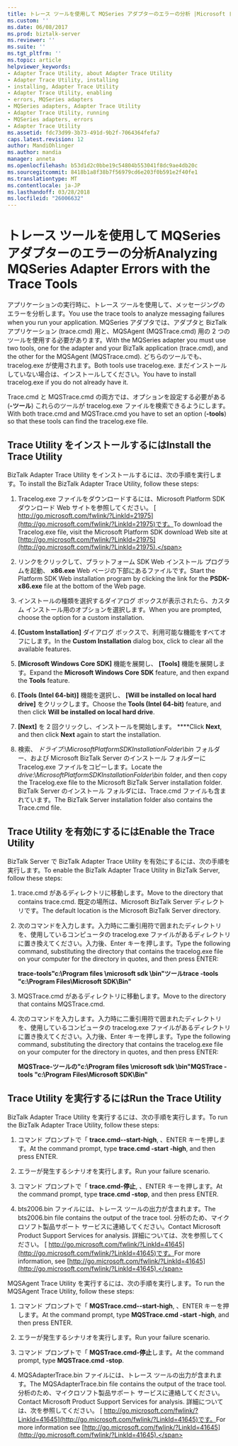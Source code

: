 ```yaml
---
title: トレース ツールを使用して MQSeries アダプターのエラーの分析 |Microsoft ドキュメント
ms.custom: ''
ms.date: 06/08/2017
ms.prod: biztalk-server
ms.reviewer: ''
ms.suite: ''
ms.tgt_pltfrm: ''
ms.topic: article
helpviewer_keywords:
- Adapter Trace Utility, about Adapter Trace Utility
- Adapter Trace Utility, installing
- installing, Adapter Trace Utility
- Adapter Trace Utility, enabling
- errors, MQSeries adapters
- MQSeries adapters, Adapter Trace Utility
- Adapter Trace Utility, running
- MQSeries adapters, errors
- Adapter Trace Utility
ms.assetid: fdc73d99-3b73-491d-9b2f-7064364fefa7
caps.latest.revision: 12
author: MandiOhlinger
ms.author: mandia
manager: anneta
ms.openlocfilehash: b53d1d2c0bbe19c54804b553041f8dc9ae4db20c
ms.sourcegitcommit: 8418b1a8f38b7f56979cd6e203f0b591e2f40fe1
ms.translationtype: MT
ms.contentlocale: ja-JP
ms.lasthandoff: 03/28/2018
ms.locfileid: "26006632"
---
```

# <a name="analyzing-mqseries-adapter-errors-with-the-trace-tools"></a><span data-ttu-id="38a98-102">トレース ツールを使用して MQSeries アダプターのエラーの分析</span><span class="sxs-lookup"><span data-stu-id="38a98-102">Analyzing MQSeries Adapter Errors with the Trace Tools</span></span>
<span data-ttu-id="38a98-103">アプリケーションの実行時に、トレース ツールを使用して、メッセージングのエラーを分析します。</span><span class="sxs-lookup"><span data-stu-id="38a98-103">You use the trace tools to analyze messaging failures when you run your application.</span></span> <span data-ttu-id="38a98-104">MQSeries アダプタでは、アダプタと BizTalk アプリケーション (trace.cmd) 用と、MQSAgent (MQSTrace.cmd) 用の 2 つのツールを使用する必要があります。</span><span class="sxs-lookup"><span data-stu-id="38a98-104">With the MQSeries adapter you must use two tools, one for the adapter and your BizTalk application (trace.cmd), and the other for the MQSAgent (MQSTrace.cmd).</span></span> <span data-ttu-id="38a98-105">どちらのツールでも、tracelog.exe が使用されます。</span><span class="sxs-lookup"><span data-stu-id="38a98-105">Both tools use tracelog.exe.</span></span> <span data-ttu-id="38a98-106">まだインストールしていない場合は、インストールしてください。</span><span class="sxs-lookup"><span data-stu-id="38a98-106">You have to install tracelog.exe if you do not already have it.</span></span>  
  
 <span data-ttu-id="38a98-107">Trace.cmd と MQSTrace.cmd の両方では、オプションを設定する必要がある (**-ツール**) これらのツールが tracelog.exe ファイルを検索できるようにします。</span><span class="sxs-lookup"><span data-stu-id="38a98-107">With both trace.cmd and MQSTrace.cmd you have to set an option (**-tools**) so that these tools can find the tracelog.exe file.</span></span>  
  
## <a name="install-the-trace-utility"></a><span data-ttu-id="38a98-108">Trace Utility をインストールするには</span><span class="sxs-lookup"><span data-stu-id="38a98-108">Install the Trace Utility</span></span>  
 <span data-ttu-id="38a98-109">BizTalk Adapter Trace Utility をインストールするには、次の手順を実行します。</span><span class="sxs-lookup"><span data-stu-id="38a98-109">To install the BizTalk Adapter Trace Utility, follow these steps:</span></span>  
  
1.  <span data-ttu-id="38a98-110">Tracelog.exe ファイルをダウンロードするには、Microsoft Platform SDK ダウンロード Web サイトを参照してください。 [ http://go.microsoft.com/fwlink/?LinkId=21975](http://go.microsoft.com/fwlink/?LinkId=21975)です。</span><span class="sxs-lookup"><span data-stu-id="38a98-110">To download the Tracelog.exe file, visit the Microsoft Platform SDK download Web site at [http://go.microsoft.com/fwlink/?LinkId=21975](http://go.microsoft.com/fwlink/?LinkId=21975).</span></span>  
  
2.  <span data-ttu-id="38a98-111">リンクをクリックして、プラットフォーム SDK Web インストール プログラムを起動、 **x86.exe** Web ページの下部にあるファイルです。</span><span class="sxs-lookup"><span data-stu-id="38a98-111">Start the Platform SDK Web installation program by clicking the link for the **PSDK-x86.exe** file at the bottom of the Web page.</span></span>  
  
3.  <span data-ttu-id="38a98-112">インストールの種類を選択するダイアログ ボックスが表示されたら、カスタム インストール用のオプションを選択します。</span><span class="sxs-lookup"><span data-stu-id="38a98-112">When you are prompted, choose the option for a custom installation.</span></span>  
  
4.  <span data-ttu-id="38a98-113">**[Custom Installation]** ダイアログ ボックスで、利用可能な機能をすべてオフにします。</span><span class="sxs-lookup"><span data-stu-id="38a98-113">In the **Custom Installation** dialog box, click to clear all the available features.</span></span>  
  
5.  <span data-ttu-id="38a98-114">**[Microsoft Windows Core SDK]** 機能を展開し、 **[Tools]** 機能を展開します。</span><span class="sxs-lookup"><span data-stu-id="38a98-114">Expand the **Microsoft Windows Core SDK** feature, and then expand the **Tools** feature.</span></span>  
  
6.  <span data-ttu-id="38a98-115">**[Tools (Intel 64-bit)]** 機能を選択し、 **[Will be installed on local hard drive]** をクリックします。</span><span class="sxs-lookup"><span data-stu-id="38a98-115">Choose the **Tools (Intel 64-bit)** feature, and then click **Will be installed on local hard drive**.</span></span>  
  
7.  <span data-ttu-id="38a98-116">**[Next]** を 2 回クリックし、インストールを開始します。 ****</span><span class="sxs-lookup"><span data-stu-id="38a98-116">Click **Next**, and then click **Next** again to start the installation.</span></span>  
  
8.  <span data-ttu-id="38a98-117">検索、 *ドライブ*:\\*MicrosoftPlatformSDKInstallationFolder\bin* フォルダー、および Microsoft BizTalk Server のインストール フォルダーに Tracelog.exe ファイルをコピーします。</span><span class="sxs-lookup"><span data-stu-id="38a98-117">Locate the *drive*:\\*MicrosoftPlatformSDKInstallationFolder\bin* folder, and then copy the Tracelog.exe file to the Microsoft BizTalk Server installation folder.</span></span> <span data-ttu-id="38a98-118">BizTalk Server のインストール フォルダには、Trace.cmd ファイルも含まれています。</span><span class="sxs-lookup"><span data-stu-id="38a98-118">The BizTalk Server installation folder also contains the Trace.cmd file.</span></span>  
  
## <a name="enable-the-trace-utility"></a><span data-ttu-id="38a98-119">Trace Utility を有効にするには</span><span class="sxs-lookup"><span data-stu-id="38a98-119">Enable the Trace Utility</span></span>  
 <span data-ttu-id="38a98-120">BizTalk Server で BizTalk Adapter Trace Utility を有効にするには、次の手順を実行します。</span><span class="sxs-lookup"><span data-stu-id="38a98-120">To enable the BizTalk Adapter Trace Utility in BizTalk Server, follow these steps:</span></span>  
  
1.  <span data-ttu-id="38a98-121">trace.cmd があるディレクトリに移動します。</span><span class="sxs-lookup"><span data-stu-id="38a98-121">Move to the directory that contains trace.cmd.</span></span> <span data-ttu-id="38a98-122">既定の場所は、Microsoft BizTalk Server ディレクトリです。</span><span class="sxs-lookup"><span data-stu-id="38a98-122">The default location is the Microsoft BizTalk Server directory.</span></span>  
  
2.  <span data-ttu-id="38a98-123">次のコマンドを入力します。入力時に二重引用符で囲まれたディレクトリを、使用しているコンピュータの tracelog.exe ファイルがあるディレクトリに置き換えてください。入力後、Enter キーを押します。</span><span class="sxs-lookup"><span data-stu-id="38a98-123">Type the following command, substituting the directory that contains the tracelog.exe file on your computer for the directory in quotes, and then press ENTER:</span></span>  
  
     <span data-ttu-id="38a98-124">**trace-tools"c:\Program files \microsoft sdk \bin"ツール**</span><span class="sxs-lookup"><span data-stu-id="38a98-124">**trace -tools "c:\Program Files\Microsoft SDK\Bin"**</span></span>  
  
3.  <span data-ttu-id="38a98-125">MQSTrace.cmd があるディレクトリに移動します。</span><span class="sxs-lookup"><span data-stu-id="38a98-125">Move to the directory that contains MQSTrace.cmd.</span></span>  
  
4.  <span data-ttu-id="38a98-126">次のコマンドを入力します。入力時に二重引用符で囲まれたディレクトリを、使用しているコンピュータの tracelog.exe ファイルがあるディレクトリに置き換えてください。入力後、Enter キーを押します。</span><span class="sxs-lookup"><span data-stu-id="38a98-126">Type the following command, substituting the directory that contains the tracelog.exe file on your computer for the directory in quotes, and then press ENTER:</span></span>  
  
     <span data-ttu-id="38a98-127">**MQSTrace-ツールの"c:\Program files \microsoft sdk \bin"**</span><span class="sxs-lookup"><span data-stu-id="38a98-127">**MQSTrace -tools "c:\Program Files\Microsoft SDK\Bin"**</span></span>  
  
## <a name="run-the-trace-utility"></a><span data-ttu-id="38a98-128">Trace Utility を実行するには</span><span class="sxs-lookup"><span data-stu-id="38a98-128">Run the Trace Utility</span></span>  
 <span data-ttu-id="38a98-129">BizTalk Adapter Trace Utility を実行するには、次の手順を実行します。</span><span class="sxs-lookup"><span data-stu-id="38a98-129">To run the BizTalk Adapter Trace Utility, follow these steps:</span></span>  
  
1.  <span data-ttu-id="38a98-130">コマンド プロンプトで「 **trace.cmd--start-high**, 、ENTER キーを押します。</span><span class="sxs-lookup"><span data-stu-id="38a98-130">At the command prompt, type **trace.cmd -start -high**, and then press ENTER.</span></span>  
  
2.  <span data-ttu-id="38a98-131">エラーが発生するシナリオを実行します。</span><span class="sxs-lookup"><span data-stu-id="38a98-131">Run your failure scenario.</span></span>  
  
3.  <span data-ttu-id="38a98-132">コマンド プロンプトで「 **trace.cmd-停止**, 、ENTER キーを押します。</span><span class="sxs-lookup"><span data-stu-id="38a98-132">At the command prompt, type **trace.cmd -stop**, and then press ENTER.</span></span>  
  
4.  <span data-ttu-id="38a98-133">bts2006.bin ファイルには、トレース ツールの出力が含まれます。</span><span class="sxs-lookup"><span data-stu-id="38a98-133">The bts2006.bin file contains the output of the trace tool.</span></span> <span data-ttu-id="38a98-134">分析のため、マイクロソフト製品サポート サービスに連絡してください。</span><span class="sxs-lookup"><span data-stu-id="38a98-134">Contact Microsoft Product Support Services for analysis.</span></span> <span data-ttu-id="38a98-135">詳細については、次を参照してください。 [ http://go.microsoft.com/fwlink/?LinkId=41645](http://go.microsoft.com/fwlink/?LinkId=41645)です。</span><span class="sxs-lookup"><span data-stu-id="38a98-135">For more information, see [http://go.microsoft.com/fwlink/?LinkId=41645](http://go.microsoft.com/fwlink/?LinkId=41645).</span></span>  
  
 <span data-ttu-id="38a98-136">MQSAgent Trace Utility を実行するには、次の手順を実行します。</span><span class="sxs-lookup"><span data-stu-id="38a98-136">To run the MQSAgent Trace Utility, follow these steps:</span></span>  
  
1.  <span data-ttu-id="38a98-137">コマンド プロンプトで「 **MQSTrace.cmd--start-high**, 、ENTER キーを押します。</span><span class="sxs-lookup"><span data-stu-id="38a98-137">At the command prompt, type **MQSTrace.cmd -start -high**, and then press ENTER.</span></span>  
  
2.  <span data-ttu-id="38a98-138">エラーが発生するシナリオを実行します。</span><span class="sxs-lookup"><span data-stu-id="38a98-138">Run your failure scenario.</span></span>  
  
3.  <span data-ttu-id="38a98-139">コマンド プロンプトで「 **MQSTrace.cmd-停止**します。</span><span class="sxs-lookup"><span data-stu-id="38a98-139">At the command prompt, type **MQSTrace.cmd -stop**.</span></span>  
  
4.  <span data-ttu-id="38a98-140">MQSAdapterTrace.bin ファイルには、トレース ツールの出力が含まれます。</span><span class="sxs-lookup"><span data-stu-id="38a98-140">The MQSAdapterTrace.bin file contains the output of the trace tool.</span></span> <span data-ttu-id="38a98-141">分析のため、マイクロソフト製品サポート サービスに連絡してください。</span><span class="sxs-lookup"><span data-stu-id="38a98-141">Contact Microsoft Product Support Services for analysis.</span></span> <span data-ttu-id="38a98-142">詳細については、次を参照してください。 [ http://go.microsoft.com/fwlink/?LinkId=41645](http://go.microsoft.com/fwlink/?LinkId=41645)です。</span><span class="sxs-lookup"><span data-stu-id="38a98-142">For more information see [http://go.microsoft.com/fwlink/?LinkId=41645](http://go.microsoft.com/fwlink/?LinkId=41645).</span></span>